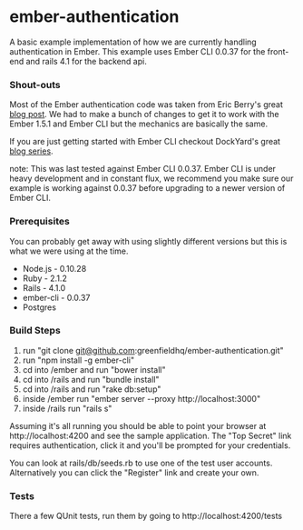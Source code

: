 ember-authentication 
====================
A basic example implementation of how we are currently handling authentication in Ember. This example uses Ember CLI 0.0.37 for the front-end and rails 4.1 for the backend api.

### Shout-outs

Most of the Ember authentication code was taken from Eric Berry's great [blog post](http://coderberry.me/blog/2013/07/08/authentication-with-emberjs-part-1/). We had to make a bunch of changes to get it to work with the Ember 1.5.1 and Ember CLI but the mechanics are basically the same.

If you are just getting started with Ember CLI checkout DockYard's great [blog series](http://reefpoints.dockyard.com/2014/05/07/building-an-ember-app-with-rails-part-1.html).

note: This was last tested against Ember CLI 0.0.37. Ember CLI is under heavy development and in constant flux, we recommend you make sure our example is working against 0.0.37 before upgrading to a newer version of Ember CLI.

### Prerequisites
You can probably get away with using slightly different versions but this is what we were using at the time.
* Node.js - 0.10.28
* Ruby - 2.1.2
* Rails - 4.1.0
* ember-cli - 0.0.37
* Postgres


### Build Steps
1. run "git clone git@github.com:greenfieldhq/ember-authentication.git"
1. run "npm install -g ember-cli"
1. cd into /ember and run "bower install"
1. cd into /rails and run "bundle install"
1. cd into /rails and run "rake db:setup"
1. inside /ember run "ember server --proxy http://localhost:3000"
1. inside /rails run "rails s"

Assuming it's all running you should be able to point your browser at http://localhost:4200 and see the sample application. The "Top Secret" link requires authentication, click it and you'll be prompted for your credentials. 

You can look at rails/db/seeds.rb to use one of the test user accounts. Alternatively you can click the "Register" link and create your own.


### Tests
There a few QUnit tests, run them by going to http://localhost:4200/tests
